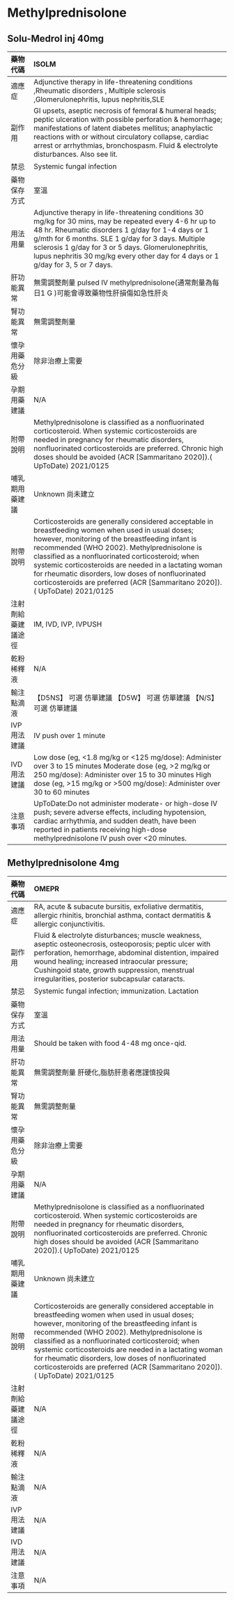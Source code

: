 # Methylprednisolone

## Solu-Medrol inj 40mg

| 藥物代碼           | ISOLM                                                                                                                                                                                                                                                                                                                                                                                                                                                |
|:-------------------|:-----------------------------------------------------------------------------------------------------------------------------------------------------------------------------------------------------------------------------------------------------------------------------------------------------------------------------------------------------------------------------------------------------------------------------------------------------|
| 適應症             | Adjunctive therapy in life-threatening conditions ,Rheumatic disorders , Multiple sclerosis ,Glomerulonephritis, lupus nephritis,SLE                                                                                                                                                                                                                                                                                                                 |
| 副作用             | GI upsets, aseptic necrosis of femoral & humeral heads; peptic ulceration with possible perforation & hemorrhage; manifestations of latent diabetes mellitus; anaphylactic reactions with or without circulatory collapse, cardiac arrest or arrhythmias, bronchospasm. Fluid & electrolyte disturbances. Also see lit.                                                                                                                              |
| 禁忌               | Systemic fungal infection                                                                                                                                                                                                                                                                                                                                                                                                                            |
| 藥物保存方式       | 室溫                                                                                                                                                                                                                                                                                                                                                                                                                                                 |
| 用法用量           | Adjunctive therapy in life-threatening conditions 30 mg/kg for 30 mins, may be repeated every 4-6 hr up to 48 hr. Rheumatic disorders 1 g/day for 1-4 days or 1 g/mth for 6 months. SLE 1 g/day for 3 days. Multiple sclerosis 1 g/day for 3 or 5 days. Glomerulonephritis, lupus nephritis 30 mg/kg every other day for 4 days or 1 g/day for 3, 5 or 7 days.                                                                                       |
| 肝功能異常         | 無需調整劑量  pulsed IV methylprednisolone(通常劑量為每日1 G )可能會導致藥物性肝損傷如急性肝炎                                                                                                                                                                                                                                                                                                                                                       |
| 腎功能異常         | 無需調整劑量                                                                                                                                                                                                                                                                                                                                                                                                                                         |
| 懷孕用藥危分級     | 除非治療上需要                                                                                                                                                                                                                                                                                                                                                                                                                                       |
| 孕期用藥建議       | N/A                                                                                                                                                                                                                                                                                                                                                                                                                                                  |
| 附帶說明           | Methylprednisolone is classified as a nonfluorinated corticosteroid. When systemic corticosteroids are needed in pregnancy for rheumatic disorders, nonfluorinated corticosteroids are preferred. Chronic high doses should be avoided (ACR [Sammaritano 2020]).( UpToDate) 2021/0125                                                                                                                                                                |
| 哺乳期用藥建議     | Unknown 尚未建立                                                                                                                                                                                                                                                                                                                                                                                                                                     |
| 附帶說明           | Corticosteroids are generally considered acceptable in breastfeeding women when used in usual doses; however, monitoring of the breastfeeding infant is recommended (WHO 2002). Methylprednisolone is classified as a nonfluorinated corticosteroid; when systemic corticosteroids are needed in a lactating woman for rheumatic disorders, low doses of nonfluorinated corticosteroids are preferred (ACR [Sammaritano 2020]).( UpToDate) 2021/0125 |
| 注射劑給藥建議途徑 | IM, IVD, IVP, IVPUSH                                                                                                                                                                                                                                                                                                                                                                                                                                 |
| 乾粉稀釋液         | N/A                                                                                                                                                                                                                                                                                                                                                                                                                                                  |
| 輸注點滴液         | 【D5NS】 可選 仿單建議  【D5W】 可選 仿單建議  【N/S】 可選 仿單建議                                                                                                                                                                                                                                                                                                                                                                                 |
| IVP 用法建議       | IV push over 1 minute                                                                                                                                                                                                                                                                                                                                                                                                                                |
| IVD 用法建議       | Low dose (eg, <1.8 mg/kg or <125 mg/dose): Administer over 3 to 15 minutes Moderate dose (eg, >2 mg/kg or 250 mg/dose): Administer over 15 to 30 minutes High dose (eg, >15 mg/kg or >500 mg/dose): Administer over 30 to 60 minutes                                                                                                                                                                                                                 |
| 注意事項           | UpToDate:Do not administer moderate- or high-dose IV push; severe adverse effects, including hypotension, cardiac arrhythmia, and sudden death, have been reported in patients receiving high-dose methylprednisolone IV push over <20 minutes.                                                                                                                                                                                                      |

## Methylprednisolone 4mg

| 藥物代碼           | OMEPR                                                                                                                                                                                                                                                                                                                                                                                                                                                |
|:-------------------|:-----------------------------------------------------------------------------------------------------------------------------------------------------------------------------------------------------------------------------------------------------------------------------------------------------------------------------------------------------------------------------------------------------------------------------------------------------|
| 適應症             | RA, acute & subacute bursitis, exfoliative dermatitis, allergic rhinitis, bronchial asthma, contact dermatitis & allergic conjunctivitis.                                                                                                                                                                                                                                                                                                            |
| 副作用             | Fluid & electrolyte disturbances; muscle weakness, aseptic osteonecrosis, osteoporosis; peptic ulcer with perforation, hemorrhage, abdominal distention, impaired wound healing; increased intraocular pressure; Cushingoid state, growth suppression, menstrual irregularities, posterior subcapsular cataracts.                                                                                                                                    |
| 禁忌               | Systemic fungal infection; immunization. Lactation                                                                                                                                                                                                                                                                                                                                                                                                   |
| 藥物保存方式       | 室溫                                                                                                                                                                                                                                                                                                                                                                                                                                                 |
| 用法用量           | Should be taken with food 4-48 mg once-qid.                                                                                                                                                                                                                                                                                                                                                                                                          |
| 肝功能異常         | 無需調整劑量  肝硬化,脂肪肝患者應謹慎投與                                                                                                                                                                                                                                                                                                                                                                                                            |
| 腎功能異常         | 無需調整劑量                                                                                                                                                                                                                                                                                                                                                                                                                                         |
| 懷孕用藥危分級     | 除非治療上需要                                                                                                                                                                                                                                                                                                                                                                                                                                       |
| 孕期用藥建議       | N/A                                                                                                                                                                                                                                                                                                                                                                                                                                                  |
| 附帶說明           | Methylprednisolone is classified as a nonfluorinated corticosteroid. When systemic corticosteroids are needed in pregnancy for rheumatic disorders, nonfluorinated corticosteroids are preferred. Chronic high doses should be avoided (ACR [Sammaritano 2020]).( UpToDate) 2021/0125                                                                                                                                                                |
| 哺乳期用藥建議     | Unknown 尚未建立                                                                                                                                                                                                                                                                                                                                                                                                                                     |
| 附帶說明           | Corticosteroids are generally considered acceptable in breastfeeding women when used in usual doses; however, monitoring of the breastfeeding infant is recommended (WHO 2002). Methylprednisolone is classified as a nonfluorinated corticosteroid; when systemic corticosteroids are needed in a lactating woman for rheumatic disorders, low doses of nonfluorinated corticosteroids are preferred (ACR [Sammaritano 2020]).( UpToDate) 2021/0125 |
| 注射劑給藥建議途徑 | N/A                                                                                                                                                                                                                                                                                                                                                                                                                                                  |
| 乾粉稀釋液         | N/A                                                                                                                                                                                                                                                                                                                                                                                                                                                  |
| 輸注點滴液         | N/A                                                                                                                                                                                                                                                                                                                                                                                                                                                  |
| IVP 用法建議       | N/A                                                                                                                                                                                                                                                                                                                                                                                                                                                  |
| IVD 用法建議       | N/A                                                                                                                                                                                                                                                                                                                                                                                                                                                  |
| 注意事項           | N/A                                                                                                                                                                                                                                                                                                                                                                                                                                                  |

